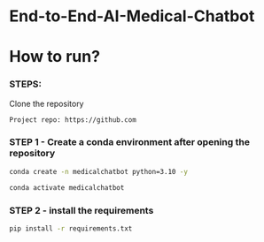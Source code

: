 # End-to-End-AI-Medical-Chatbot

# How to run?
### STEPS:

Clone the repository

```bash
Project repo: https://github.com
```
### STEP 1 - Create a conda environment after opening the repository

```bash
conda create -n medicalchatbot python=3.10 -y
```

```bash
conda activate medicalchatbot
```


### STEP 2 - install the requirements
```bash
pip install -r requirements.txt
```